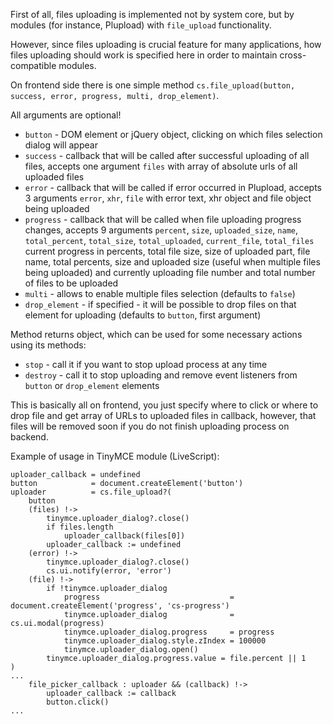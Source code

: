 First of all, files uploading is implemented not by system core, but by modules (for instance, Plupload) with `file_upload` functionality.

However, since files uploading is crucial feature for many applications, how files uploading should work is specified here in order to maintain cross-compatible modules.

On frontend side there is one simple method `cs.file_upload(button, success, error, progress, multi, drop_element)`.

All arguments are optional!

* `button` - DOM element or jQuery object, clicking on which files selection dialog will appear
* `success` - callback that will be called after successful uploading of all files, accepts one argument `files` with array of absolute urls of all uploaded files
* `error` - callback that will be called if error occurred in Plupload, accepts 3 arguments `error`, `xhr`, `file` with error text, xhr object and file object being uploaded
* `progress` - callback that will be called when file uploading progress changes, accepts 9 arguments `percent`, `size`, `uploaded_size`, `name`, `total_percent`, `total_size`, `total_uploaded`, `current_file`, `total_files` current progress in percents, total file size, size of uploaded part, file name, total percents, size and uploaded size (useful when multiple files being uploaded) and currently uploading file number and total number of files to be uploaded
* `multi` - allows to enable multiple files selection (defaults to `false`)
* `drop_element` - if specified - it will be possible to drop files on that element for uploading (defaults to `button`, first argument)

Method returns object, which can be used for some necessary actions using its methods:
* `stop` - call it if you want to stop upload process at any time
* `destroy` - call it to stop uploading and remove event listeners from `button` or `drop_element` elements

This is basically all on frontend, you just specify where to click or where to drop file and get array of URLs to uploaded files in callback, however, that files will be removed soon if you do not finish uploading process on backend.

Example of usage in TinyMCE module (LiveScript):
```livescript
uploader_callback = undefined
button            = document.createElement('button')
uploader          = cs.file_upload?(
    button
    (files) !->
        tinymce.uploader_dialog?.close()
        if files.length
            uploader_callback(files[0])
        uploader_callback := undefined
    (error) !->
        tinymce.uploader_dialog?.close()
        cs.ui.notify(error, 'error')
    (file) !->
        if !tinymce.uploader_dialog
            progress                             = document.createElement('progress', 'cs-progress')
            tinymce.uploader_dialog              = cs.ui.modal(progress)
            tinymce.uploader_dialog.progress     = progress
            tinymce.uploader_dialog.style.zIndex = 100000
            tinymce.uploader_dialog.open()
        tinymce.uploader_dialog.progress.value = file.percent || 1
)
...
    file_picker_callback : uploader && (callback) !->
        uploader_callback := callback
        button.click()
...
```
